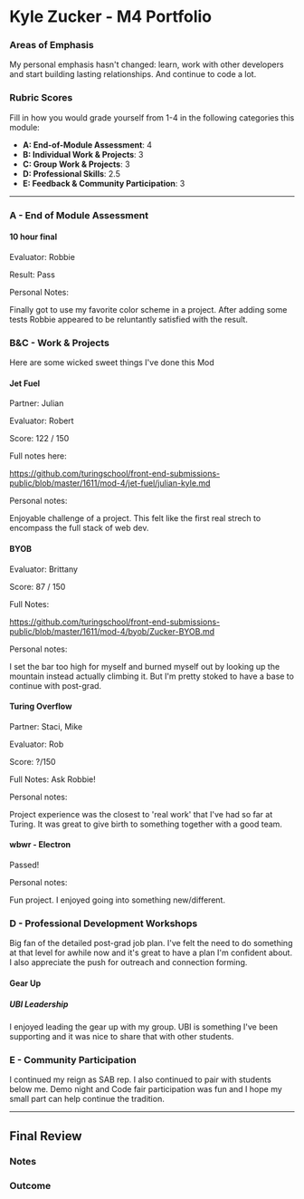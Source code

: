 # Kyle Zucker - M4 Portfolio 

### Areas of Emphasis

My personal emphasis hasn't changed: learn, work with other developers and start building lasting relationships. And continue to code a lot. 

### Rubric Scores

Fill in how you would grade yourself from 1-4 in the following categories this module:

* **A: End-of-Module Assessment**: 4
* **B: Individual Work & Projects**: 3
* **C: Group Work & Projects**: 3
* **D: Professional Skills**: 2.5
* **E: Feedback & Community Participation**: 3

-----------------------

### A - End of Module Assessment

#### 10 hour final
Evaluator: Robbie

Result: Pass 

Personal Notes:

Finally got to use my favorite color scheme in a project. After adding some tests Robbie appeared to be reluntantly satisfied with the result. 


### B&C - Work & Projects

Here are some wicked sweet things I've done this Mod

#### Jet Fuel

Partner: Julian

Evaluator: Robert

Score: 122 / 150

Full notes here: 

https://github.com/turingschool/front-end-submissions-public/blob/master/1611/mod-4/jet-fuel/julian-kyle.md

Personal notes: 

Enjoyable challenge of a project. This felt like the first real strech to encompass the full stack of web dev. 


#### BYOB

Evaluator: Brittany 

Score: 87 / 150

Full Notes:

https://github.com/turingschool/front-end-submissions-public/blob/master/1611/mod-4/byob/Zucker-BYOB.md

Personal notes: 

I set the bar too high for myself and burned myself out by looking up the mountain instead actually climbing it. But I'm pretty stoked to have a base to continue with post-grad.


#### Turing Overflow

Partner: Staci, Mike

Evaluator: Rob

Score: ?/150

Full Notes: Ask Robbie!

Personal notes:

Project experience was the closest to 'real work' that I've had so far at Turing. It was great to give birth to something together with a good team. 


#### wbwr - Electron

Passed! 

Personal notes: 

Fun project. I enjoyed going into something new/different. 


### D - Professional Development Workshops

Big fan of the detailed post-grad job plan. I've felt the need to do something at that level for awhile now and it's great to have a plan I'm confident about. I also appreciate the push for outreach and connection forming. 


#### Gear Up
##### UBI Leadership

I enjoyed leading the gear up with my group. UBI is something I've been supporting and it was nice to share that with other students.

### E - Community Participation

I continued my reign as SAB rep. I also continued to pair with students below me. Demo night and Code fair participation was fun and I hope my small part can help continue the tradition. 


------------------

## Final Review

### Notes

### Outcome
